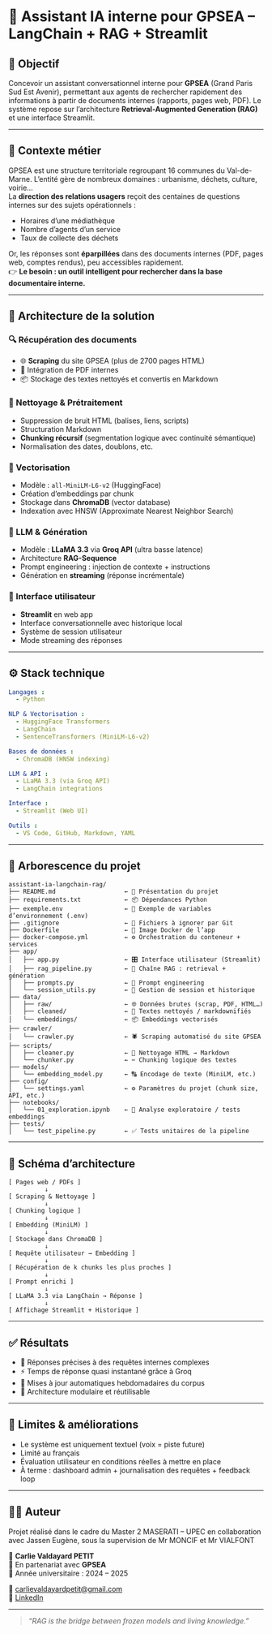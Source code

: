 # 🧠 Assistant IA interne pour GPSEA – LangChain + RAG + Streamlit

## 🎯 Objectif

Concevoir un assistant conversationnel interne pour **GPSEA** (Grand Paris Sud Est Avenir), permettant aux agents de rechercher rapidement des informations à partir de documents internes (rapports, pages web, PDF). Le système repose sur l’architecture **Retrieval-Augmented Generation (RAG)** et une interface Streamlit.

---

## 🏢 Contexte métier

GPSEA est une structure territoriale regroupant 16 communes du Val-de-Marne. L’entité gère de nombreux domaines : urbanisme, déchets, culture, voirie…  
La **direction des relations usagers** reçoit des centaines de questions internes sur des sujets opérationnels :  
- Horaires d’une médiathèque  
- Nombre d’agents d’un service  
- Taux de collecte des déchets  

Or, les réponses sont **éparpillées** dans des documents internes (PDF, pages web, comptes rendus), peu accessibles rapidement.  
👉 **Le besoin : un outil intelligent pour rechercher dans la base documentaire interne.**

---

## 🧠 Architecture de la solution

### 🔍 Récupération des documents
- 🌐 **Scraping** du site GPSEA (plus de 2700 pages HTML)
- 📄 Intégration de PDF internes
- 📦 Stockage des textes nettoyés et convertis en Markdown

### 🧹 Nettoyage & Prétraitement
- Suppression de bruit HTML (balises, liens, scripts)
- Structuration Markdown
- **Chunking récursif** (segmentation logique avec continuité sémantique)
- Normalisation des dates, doublons, etc.

### 📐 Vectorisation
- Modèle : `all-MiniLM-L6-v2` (HuggingFace)
- Création d’embeddings par chunk
- Stockage dans **ChromaDB** (vector database)
- Indexation avec HNSW (Approximate Nearest Neighbor Search)

### 🧠 LLM & Génération
- Modèle : **LLaMA 3.3** via **Groq API** (ultra basse latence)
- Architecture **RAG-Sequence**
- Prompt engineering : injection de contexte + instructions
- Génération en **streaming** (réponse incrémentale)

### 💬 Interface utilisateur
- **Streamlit** en web app
- Interface conversationnelle avec historique local
- Système de session utilisateur
- Mode streaming des réponses

---

## ⚙️ Stack technique

```yaml
Langages :
  - Python

NLP & Vectorisation :
  - HuggingFace Transformers
  - LangChain
  - SentenceTransformers (MiniLM-L6-v2)

Bases de données :
  - ChromaDB (HNSW indexing)

LLM & API :
  - LLaMA 3.3 (via Groq API)
  - LangChain integrations

Interface :
  - Streamlit (Web UI)

Outils :
  - VS Code, GitHub, Markdown, YAML
```

---

## 📁 Arborescence du projet

```
assistant-ia-langchain-rag/
├── README.md                   ← 📄 Présentation du projet
├── requirements.txt            ← 📦 Dépendances Python
├── exemple.env                 ← 🔐 Exemple de variables d’environnement (.env)
├── .gitignore                  ← 🚫 Fichiers à ignorer par Git
├── Dockerfile                  ← 🐳 Image Docker de l’app
├── docker-compose.yml          ← ⚙️ Orchestration du conteneur + services
├── app/
│   ├── app.py                  ← 🎛 Interface utilisateur (Streamlit)
│   ├── rag_pipeline.py         ← 🔁 Chaîne RAG : retrieval + génération
│   ├── prompts.py              ← 🧠 Prompt engineering
│   └── session_utils.py        ← 💬 Gestion de session et historique
├── data/
│   ├── raw/                    ← 🌐 Données brutes (scrap, PDF, HTML…)
│   ├── cleaned/                ← 🧹 Textes nettoyés / markdownifiés
│   └── embeddings/             ← 📦 Embeddings vectorisés
├── crawler/
│   └── crawler.py              ← 🕷 Scraping automatisé du site GPSEA
├── scripts/
│   ├── cleaner.py              ← 🧼 Nettoyage HTML → Markdown
│   └── chunker.py              ← ✂️ Chunking logique des textes
├── models/
│   └── embedding_model.py      ← 🔠 Encodage de texte (MiniLM, etc.)
├── config/
│   └── settings.yaml           ← ⚙️ Paramètres du projet (chunk size, API, etc.)
├── notebooks/
│   └── 01_exploration.ipynb    ← 📓 Analyse exploratoire / tests embeddings
├── tests/
│   └── test_pipeline.py        ← ✅ Tests unitaires de la pipeline
```

---

## 📐 Schéma d’architecture

```
[ Pages web / PDFs ]
          ↓
[ Scraping & Nettoyage ]
          ↓
[ Chunking logique ]
          ↓
[ Embedding (MiniLM) ]
          ↓
[ Stockage dans ChromaDB ]
          ↓
[ Requête utilisateur → Embedding ]
          ↓
[ Récupération de k chunks les plus proches ]
          ↓
[ Prompt enrichi ]
          ↓
[ LLaMA 3.3 via LangChain → Réponse ]
          ↓
[ Affichage Streamlit + Historique ]
```

---

## ✅ Résultats

- 🎯 Réponses précises à des requêtes internes complexes
- ⚡ Temps de réponse quasi instantané grâce à Groq
- 🔁 Mises à jour automatiques hebdomadaires du corpus
- 🧩 Architecture modulaire et réutilisable

---

## 🚧 Limites & améliorations

- Le système est uniquement textuel (voix = piste future)
- Limité au français
- Évaluation utilisateur en conditions réelles à mettre en place
- À terme : dashboard admin + journalisation des requêtes + feedback loop

---

## 👩‍💻 Auteur

Projet réalisé dans le cadre du Master 2 MASERATI – UPEC en collaboration avec Jassen Eugène, sous la supervision de Mr MONCIF et Mr VIALFONT

👤 **Carlie Valdayard PETIT**  
📍 En partenariat avec **GPSEA**  
📅 Année universitaire : 2024 – 2025

📧 carlievaldayardpetit@gmail.com  
🔗 [LinkedIn](https://linkedin.com/in/carlie-valdayard-petit)

---

> *“RAG is the bridge between frozen models and living knowledge.”*
